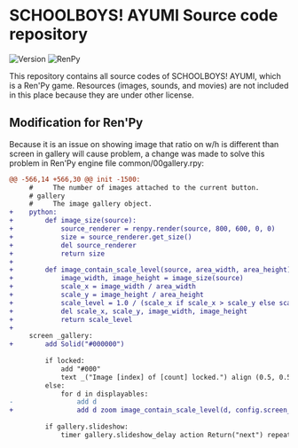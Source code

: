 # SCHOOLBOYS! AYUMI Source code repository

![Version](https://img.shields.io/badge/Version-2.3.0545.7-green.svg?style=flat-square)
![RenPy](https://img.shields.io/badge/RenPy-7.1.0.882-green.svg?style=flat-square)

This repository contains all source codes of SCHOOLBOYS! AYUMI, which is a Ren'Py game. Resources (images, sounds, and movies) are not included in this place because they are under other license.

## Modification for Ren'Py

Because it is an issue on showing image that ratio on w/h is different than screen in gallery will cause problem, a change was made to solve this problem in Ren'Py engine file common/00gallery.rpy:

```patch
@@ -566,14 +566,30 @@ init -1500:
     #     The number of images attached to the current button.
     # gallery
     #     The image gallery object.
+    python:
+        def image_size(source):
+            source_renderer = renpy.render(source, 800, 600, 0, 0)
+            size = source_renderer.get_size()
+            del source_renderer
+            return size
+        
+        def image_contain_scale_level(source, area_width, area_height):
+            image_width, image_height = image_size(source)
+            scale_x = image_width / area_width
+            scale_y = image_height / area_height
+            scale_level = 1.0 / (scale_x if scale_x > scale_y else scale_y)
+            del scale_x, scale_y, image_width, image_height
+            return scale_level
+
     screen _gallery:
+        add Solid("#000000")
 
         if locked:
             add "#000"
             text _("Image [index] of [count] locked.") align (0.5, 0.5)
         else:
             for d in displayables:
-                add d
+                add d zoom image_contain_scale_level(d, config.screen_width, config.screen_height)
 
         if gallery.slideshow:
             timer gallery.slideshow_delay action Return("next") repeat True

```